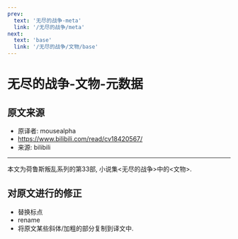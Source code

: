 ```yaml
---
prev:
  text: '无尽的战争-meta'
  link: '/无尽的战争/meta'
next:
  text: 'base'
  link: '/无尽的战争/文物/base'
---
```


# 无尽的战争-文物-元数据

## 原文来源

+ 原译者: mousealpha
+ <https://www.bilibili.com/read/cv18420567/>
+ 来源: bilibili

--------

本文为荷鲁斯叛乱系列的第33部, 小说集<无尽的战争>中的<文物>.

## 对原文进行的修正

+ 替换标点
+ rename
+ 将原文某些斜体/加粗的部分复制到译文中.
